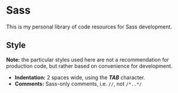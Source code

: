 # Sass
This is my personal library of code resources for Sass development.

## Style
**Note:** the particular styles used here are not a recommendation for production code, but rather based on convenience for development.

- **Indentation:** 2 spaces wide, using the ***TAB*** character.
- **Comments:** Sass-only comments, i.e. `//`, not `/*..*/`
